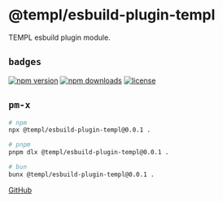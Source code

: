 # @templ/esbuild-plugin-templ

TEMPL esbuild plugin module.

## `badges`

<!-- automd:badges license provider=shields -->

[![npm version](https://flat.badgen.net/npm/v/@templ/esbuild-plugin-templ)](https://npmjs.com/package/@templ/esbuild-plugin-templ)
[![npm downloads](https://flat.badgen.net/npm/dm/@templ/esbuild-plugin-templ)](https://npmjs.com/package/@templ/esbuild-plugin-templ)
[![license](https://flat.badgen.net/github/license/rjoydip/templ)](https://github.com/rjoydip/templ/blob/main/LICENSE)

<!-- /automd -->

## `pm-x`

<!-- automd:pm-x args=. -->

```sh
# npm
npx @templ/esbuild-plugin-templ@0.0.1 .

# pnpm
pnpm dlx @templ/esbuild-plugin-templ@0.0.1 .

# bun
bunx @templ/esbuild-plugin-templ@0.0.1 .
```

<!-- /automd -->

[GitHub](https://github.com/rjoydip/templ/tree/main/plugins/esbuild-plugin-templ)
